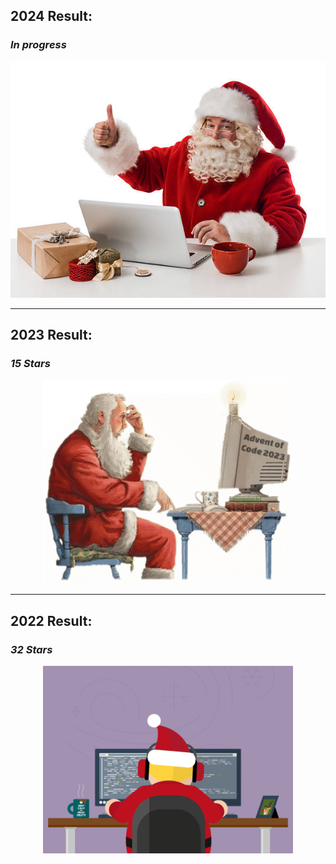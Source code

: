 ## 2024 Result: 
### ***In progress***

<p align="center">
  <img src="AdventOfCode2024.jpg" />
</p>

---


## 2023 Result: 
### ***15 Stars***

<p align="center">
  <img src="AdventOfCode2023.gif" />
</p>

---


## 2022 Result: 
### ***32 Stars***

<p align="center">
  <img src="AdventOfCode2022.gif" />
</p>